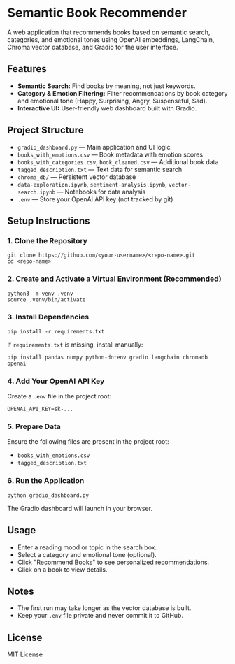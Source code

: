 # Semantic Book Recommender

A web application that recommends books based on semantic search, categories, and emotional tones using OpenAI embeddings, LangChain, Chroma vector database, and Gradio for the user interface.

## Features
- **Semantic Search:** Find books by meaning, not just keywords.
- **Category & Emotion Filtering:** Filter recommendations by book category and emotional tone (Happy, Surprising, Angry, Suspenseful, Sad).
- **Interactive UI:** User-friendly web dashboard built with Gradio.

## Project Structure
- `gradio_dashboard.py` — Main application and UI logic
- `books_with_emotions.csv` — Book metadata with emotion scores
- `books_with_categories.csv`, `book_cleaned.csv` — Additional book data
- `tagged_description.txt` — Text data for semantic search
- `chroma_db/` — Persistent vector database
- `data-exploration.ipynb`, `sentiment-analysis.ipynb`, `vector-search.ipynb` — Notebooks for data analysis
- `.env` — Store your OpenAI API key (not tracked by git)

## Setup Instructions

### 1. Clone the Repository
```
git clone https://github.com/<your-username>/<repo-name>.git
cd <repo-name>
```

### 2. Create and Activate a Virtual Environment (Recommended)
```
python3 -m venv .venv
source .venv/bin/activate
```

### 3. Install Dependencies
```
pip install -r requirements.txt
```
If `requirements.txt` is missing, install manually:
```
pip install pandas numpy python-dotenv gradio langchain chromadb openai
```

### 4. Add Your OpenAI API Key
Create a `.env` file in the project root:
```
OPENAI_API_KEY=sk-...
```

### 5. Prepare Data
Ensure the following files are present in the project root:
- `books_with_emotions.csv`
- `tagged_description.txt`

### 6. Run the Application
```
python gradio_dashboard.py
```
The Gradio dashboard will launch in your browser.

## Usage
- Enter a reading mood or topic in the search box.
- Select a category and emotional tone (optional).
- Click "Recommend Books" to see personalized recommendations.
- Click on a book to view details.

## Notes
- The first run may take longer as the vector database is built.
- Keep your `.env` file private and never commit it to GitHub.

## License
MIT License
